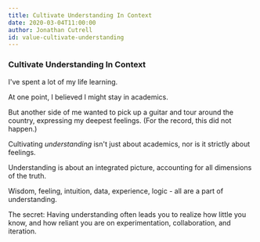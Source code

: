 ```yaml
---
title: Cultivate Understanding In Context
date: 2020-03-04T11:00:00
author: Jonathan Cutrell
id: value-cultivate-understanding
---
```


### Cultivate Understanding In Context

I've spent a lot of my life learning.

At one point, I believed I might stay in academics.

But another side of me wanted to pick up a guitar and tour around the country, expressing my deepest feelings. (For the record, this did not happen.)

Cultivating _understanding_ isn't just about academics, nor is it strictly about feelings.

Understanding is about an integrated picture, accounting for all dimensions of the truth.

Wisdom, feeling, intuition, data, experience, logic - all are a part of understanding.

The secret: Having understanding often leads you to realize how little you know, and how reliant you are on experimentation, collaboration, and iteration.
